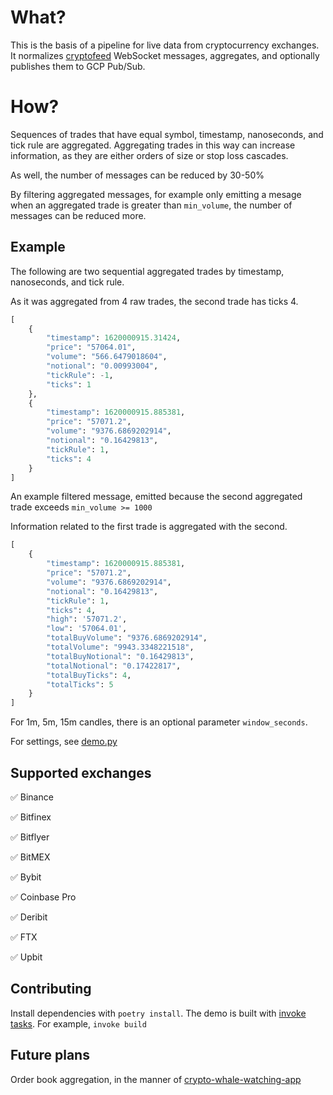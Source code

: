 # What?

This is the basis of a pipeline for live data from cryptocurrency exchanges. It normalizes [cryptofeed](https://github.com/bmoscon/cryptofeed) WebSocket messages, aggregates, and optionally publishes them to GCP Pub/Sub.

# How?

Sequences of trades that have equal symbol, timestamp, nanoseconds, and tick rule are aggregated. Aggregating trades in this way can increase information, as they are either orders of size or stop loss cascades.

As well, the number of messages can be reduced by 30-50%

By filtering aggregated messages, for example only emitting a mesage when an aggregated trade is greater than `min_volume`, the number of messages can be reduced more.

Example
-------
The following are two sequential aggregated trades by timestamp, nanoseconds, and tick rule.

As it was aggregated from 4 raw trades, the second trade has ticks 4.

```python
[
    {
        "timestamp": 1620000915.31424,
        "price": "57064.01",
        "volume": "566.6479018604",
        "notional": "0.00993004",
        "tickRule": -1,
        "ticks": 1
    },
    {
        "timestamp": 1620000915.885381,
        "price": "57071.2",
        "volume": "9376.6869202914",
        "notional": "0.16429813",
        "tickRule": 1,
        "ticks": 4
    }
]
```

An example filtered message, emitted because the second aggregated trade exceeds `min_volume >= 1000`

Information related to the first trade is aggregated with the second.

```python
[
    {
        "timestamp": 1620000915.885381,
        "price": "57071.2",
        "volume": "9376.6869202914",
        "notional": "0.16429813",
        "tickRule": 1,
        "ticks": 4,
        "high": '57071.2',
        "low": '57064.01',
        "totalBuyVolume": "9376.6869202914",
        "totalVolume": "9943.3348221518",
        "totalBuyNotional": "0.16429813",
        "totalNotional": "0.17422817",
        "totalBuyTicks": 4,
        "totalTicks": 5
    }
]
```

For 1m, 5m, 15m candles, there is an optional parameter `window_seconds`.  

For settings, see [demo.py](https://github.com/globophobe/cryptofeed-werks/blob/main/demo.py)

Supported exchanges
-------------------

:white_check_mark: Binance

:white_check_mark: Bitfinex

:white_check_mark: Bitflyer

:white_check_mark: BitMEX

:white_check_mark: Bybit

:white_check_mark: Coinbase Pro

:white_check_mark: Deribit

:white_check_mark: FTX

:white_check_mark: Upbit

Contributing
------------

Install dependencies with `poetry install`. The demo is built with [invoke tasks](https://github.com/globophobe/cryptofeed-werks/blob/master/tasks.py). For example, `invoke build`

Future plans
------------
Order book aggregation, in the manner of [crypto-whale-watching-app](https://github.com/pmaji/crypto-whale-watching-app)

